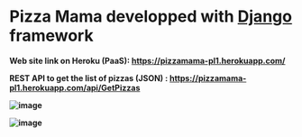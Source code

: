 
# <b>Pizza Mama developped with [Django](https://www.djangoproject.com/) framework<b>

Web site link on Heroku (PaaS): https://pizzamama-pl1.herokuapp.com/

REST API to get the list of pizzas (JSON) : https://pizzamama-pl1.herokuapp.com/api/GetPizzas  

![image](https://user-images.githubusercontent.com/36189996/112898830-9eba8f80-90e1-11eb-9291-0ccad3f4ab5f.png)

![image](https://user-images.githubusercontent.com/36189996/112898854-aa0dbb00-90e1-11eb-8de2-1c9adfe78bc3.png)

